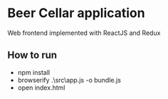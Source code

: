 # Beer Cellar application

Web frontend implemented with ReactJS and Redux

## How to run

* npm install
* browserify .\src\app.js -o bundle.js
* open index.html

